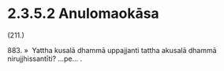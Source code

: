 # 2.3.5.2 Anulomaokāsa

(211.)

883\. »  Yattha kusalā dhammā uppajjanti tattha akusalā dhammā nirujjhissantīti? …pe… .
